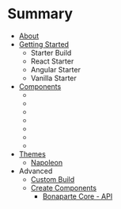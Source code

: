 # Summary

* [About](README.md)
* [Getting Started](getting_started.md)
   * Starter Build
   * React Starter
   * Angular Starter
   * Vanilla Starter
* [Components](components/index.md)
   * [<bonaparte-sidebar>](components/bonaparte-sidebar.md)
   * [<bonaparte-toolbar>](components/bonaparte-toolbar.md)
   * [<bonaparte-button>](components/bonaparte-button.md)
   * [<bonaparte-dropdown>](components/bonaparte-dropdown.md)
   * [<bonaparte-panel>](components/bonaparte-panel.md)
   * [<bonaparte-scroll>](components/bonaparte-scroll.md)
   * [<bonaparte-draggable>](components/bonaparte-draggable.md)
* [Themes](themes/index.md)
   * [Napoleon](themes/napoleon.md)
* Advanced
   * [Custom Build](advanced/custom_build.md)
   * [Create Components](advanced/create_components.md)
       * [Bonaparte Core - API](advanced/api-core.md)


